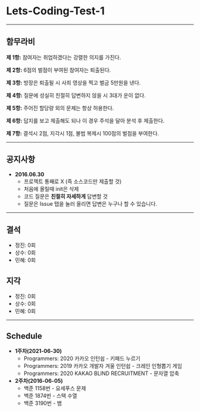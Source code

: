 # Lets-Coding-Test-1
___

## **함무라비**

**제 1항:** 참여자는 취업하겠다는 강렬한 의지를 가진다.

**제 2항:** 6점의 벌점이 부여된 참여자는 퇴출된다.

**제 3항:** 방장은 퇴출될 시 사죄 영상을 찍고 벌금 5만원을 낸다.

**제 4항:** 질문에 성실히 친절히 답변하지 않을 시 3대가 운이 없다.

**제 5항:** 주어진 할당량 외의 문제는 항상 허용한다.

**제 6항:** 답지를 보고 제출해도 되나 이 경우 주석을 달아 분석 후 제출한다.

**제 7항:** 결석시 2점, 지각시 1점, 불법 복제시 100점의 벌점을 부여한다.
___

## **공지사항**

- **2016.06.30**
  - 프로젝트 통째로 X (즉 소스코드만 제출할 것)
  - 처음에 올릴때 init은 삭제
  - 코드 질문은 **친절히 자세하게** 답변할 것
  - 질문은 Issue 탭을 눌러 올리면 답변은 누구나 할 수 있습니다.

___

## **결석**

- 정진: 0회
- 상수: 0회
- 민혜: 0회

## **지각**

- 정진: 0회
- 상수: 0회
- 민혜: 0회

___

## **Schedule**

- **1주차(2021-06-30)**
  - Programmers: 2020 카카오 인턴쉽 - 키패드 누르기
  - Programmers: 2019 카카오 개발자 겨울 인턴쉽 - 크레인 인형뽑기 게임
  - Programmers: 2020 KAKAO BLIND RECRUITMENT - 문자열 압축
- **2주차(2016-06-05)**
  - 백준 1158번 - 요세푸스 문제
  - 백준 1874번 - 스택 수열
  - 백준 3190번 - 뱀



